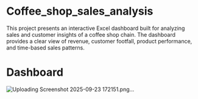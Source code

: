 # Coffee_shop_sales_analysis
This project presents an interactive Excel dashboard built for analyzing sales and customer insights of a coffee shop chain. The dashboard provides a clear view of revenue, customer footfall, product performance, and time-based sales patterns.
# Dashboard

![Uploading Screenshot 2025-09-23 172151.png…]()
